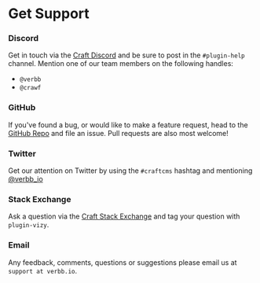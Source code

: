 # Get Support

### Discord

Get in touch via the [Craft Discord](https://craftcms.com/discord) and be sure to post in the `#plugin-help` channel. Mention one of our team members on the following handles:

- `@verbb`
- `@crawf`

### GitHub

If you've found a bug, or would like to make a feature request, head to the [GitHub Repo](https://github.com/verbb/vizy/issues) and file an issue. Pull requests are also most welcome!

### Twitter

Get our attention on Twitter by using the `#craftcms` hashtag and mentioning [@verbb\_io](https://twitter.com/verbb_io)

### Stack Exchange

Ask a question via the [Craft Stack Exchange](http://craftcms.stackexchange.com/) and tag your question with `plugin-vizy`.

### Email

Any feedback, comments, questions or suggestions please email us at `support at verbb.io`.
